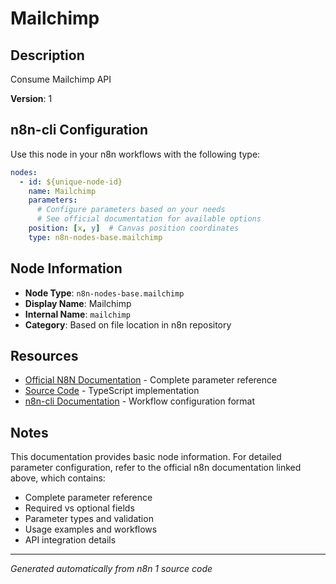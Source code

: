# Mailchimp

## Description

Consume Mailchimp API

**Version**: 1

## n8n-cli Configuration

Use this node in your n8n workflows with the following type:

```yaml
nodes:
  - id: ${unique-node-id}
    name: Mailchimp
    parameters:
      # Configure parameters based on your needs
      # See official documentation for available options
    position: [x, y]  # Canvas position coordinates
    type: n8n-nodes-base.mailchimp
```

## Node Information

- **Node Type**: `n8n-nodes-base.mailchimp`
- **Display Name**: Mailchimp
- **Internal Name**: `mailchimp`
- **Category**: Based on file location in n8n repository

## Resources

- [Official N8N Documentation](https://docs.n8n.io/integrations/builtin/app-nodes/n8n-nodes-base.mailchimp/) - Complete parameter reference
- [Source Code](https://github.com/n8n-io/n8n/blob/master/packages/nodes-base/nodes/Mailchimp/Mailchimp.node.ts) - TypeScript implementation
- [n8n-cli Documentation](https://github.com/edenreich/n8n-cli) - Workflow configuration format

## Notes

This documentation provides basic node information. For detailed parameter configuration, 
refer to the official n8n documentation linked above, which contains:

- Complete parameter reference
- Required vs optional fields
- Parameter types and validation
- Usage examples and workflows
- API integration details

---
*Generated automatically from n8n 1 source code*
